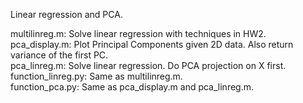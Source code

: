 Linear regression and PCA.  

multilinreg.m: Solve linear regression with techniques in HW2.  
pca_display.m: Plot Principal Components given 2D data. Also return variance of the first PC.  
pca_linreg.m: Solve linear regression. Do PCA projection on X first.
function_linreg.py: Same as multilinreg.m.  
function_pca.py: Same as pca_display.m and pca_linreg.m.
